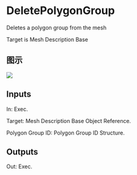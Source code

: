 # DeletePolygonGroup

Deletes a polygon group from the mesh

Target is Mesh Description Base

## 图示

![]($-20221218-20033123.png)

## Inputs

In: Exec.

Target: Mesh Description Base Object Reference.

Polygon Group ID: Polygon Group ID Structure.  

## Outputs

Out: Exec.

